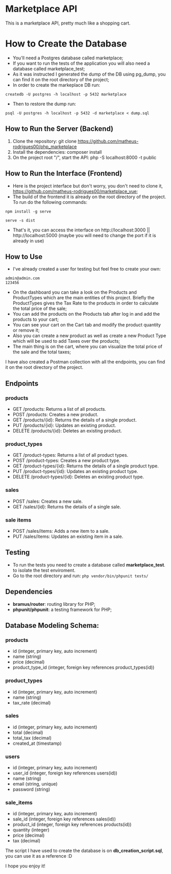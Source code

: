 # Marketplace API
This is a marketplace API, pretty much like a shopping cart.

# How to Create the Database
- You'll need a Postgres database called marketplace;
- If you want to run the tests of the application you will also need a database called marketplace_test;
- As it was instructed I generated the dump of the DB using pg_dump, you can find it on the root directory of the project;
- In order to create the markeplace DB run:
```
createdb -U postgres -h localhost -p 5432 marketplace
```
- Then to restore the dump run:
```
psql -U postgres -h localhost -p 5432 -d marketplace < dump.sql
```

## How to Run the Server (Backend)
1. Clone the repository: git clone https://github.com/matheus-rodrigues00/php_marketplace
2. Install the dependencies: composer install
3. On the project root "/", start the API: php -S localhost:8000 -t public

## How to Run the Interface (Frontend)
- Here is the project interface but don't worry, you don't need to clone it, https://github.com/matheus-rodrigues00/marketplace_vue;
- The build of the frontend it is already on the root directory of the project. To run do the following commands:
```
npm install -g serve
``` 
```
serve -s dist
```
- That's it, you can access the interface on http://localhost:3000 || http://localhost:5000 (maybe you will need to change the port if it is already in use)

## How to Use
- I've already created a user for testing but feel free to create your own: 
```
admin@admin.com
123456
```
- On the dashboard you can take a look on the Products and ProductTypes which are the main entities of this project. Briefly the ProductTypes gives the Tax Rate to the products in order to calculate the total price of the sale;
- You can add the products on the Products tab after log in and add the products to your cart;
- You can see your cart on the Cart tab and modify the product quantity or remove it;
- Also you can create a new product as well as create a new Product Type which will be used to add Taxes over the products;
- The main thing is on the cart, where you can visualize the total price of the sale and the total taxes;

I have also created a Postman collection with all the endpoints, you can find it on the root directory of the project.

## Endpoints
### products
- GET /products: Returns a list of all products.
- POST /products: Creates a new product.
- GET /products/{id}: Returns the details of a single product.
- PUT /products/{id}: Updates an existing product.
- DELETE /products/{id}: Deletes an existing product.

### product_types
- GET /product-types: Returns a list of all product types.
- POST /product-types: Creates a new product type.
- GET /product-types/{id}: Returns the details of a single product type.
- PUT /product-types/{id}: Updates an existing product type.
- DELETE /product-types/{id}: Deletes an existing product type.

### sales
- POST /sales: Creates a new sale.
- GET /sales/{id}: Returns the details of a single sale.

### sale items
- POST /sales/items: Adds a new item to a sale.
- PUT /sales/items: Updates an existing item in a sale.

## Testing
- To run the tests you need to create a database called **marketplace_test**. to isolate the test enviroment.
- Go to the root directory and run:
```php vendor/bin/phpunit tests/```

## Dependencies
- **bramus/router**: routing library for PHP;
- **phpunit/phpunit**: a testing framework for PHP;

## Database Modeling Schema:
### products
- id (integer, primary key, auto increment)
- name (string)
- price (decimal)
- product_type_id (integer, foreign key references product_types(id))

### product_types
- id (integer, primary key, auto increment)
- name (string)
- tax_rate (decimal)

### sales
- id (integer, primary key, auto increment)
- total (decimal)
- total_tax (decimal)
- created_at (timestamp)

### users
- id (integer, primary key, auto increment)
- user_id (integer, foreign key references users(id))
- name (string)
- email (string, unique)
- password (string)


### sale_items
- id (integer, primary key, auto increment)
- sale_id (integer, foreign key references sales(id))
- product_id (integer, foreign key references products(id))
- quantity (integer)
- price (decimal)
- tax (decimal)

The script I have used to create the database is on **db_creation_script.sql**, you can use it as a reference :D

I hope you enjoy it!